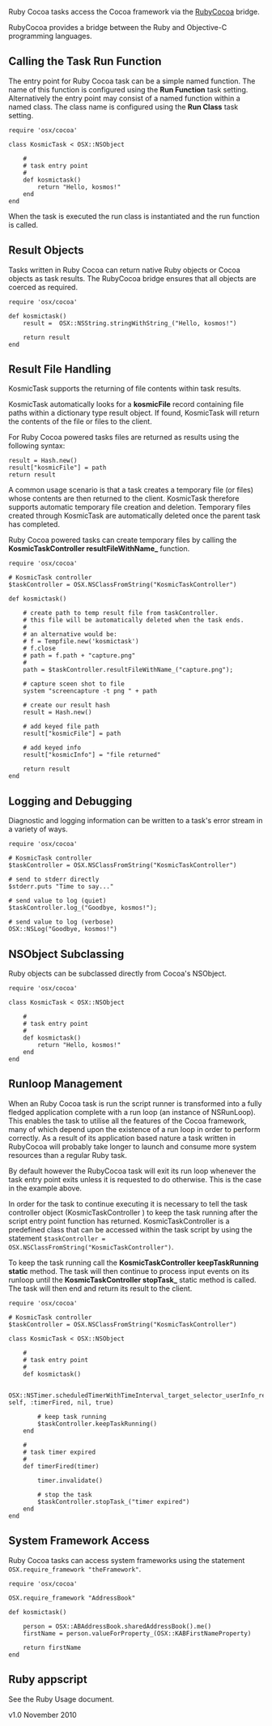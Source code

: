 
Ruby Cocoa tasks access the Cocoa framework via the [RubyCocoa](http://en.wikipedia.org/wiki/RubyCocoa) bridge. 

RubyCocoa provides a bridge between the Ruby and Objective-C programming languages. 


Calling the Task Run Function
-----------------------------

The entry point for Ruby Cocoa task can be a simple named function. The name of this function is configured using the **Run Function** task setting. Alternatively the entry point may consist of a named function within a named class. The class name is configured using the **Run Class** task setting.

	require 'osx/cocoa'
	
	class KosmicTask < OSX::NSObject
			
		#
		# task entry point
		#
		def kosmictask()
			return "Hello, kosmos!"
		end
	end

When the task is executed the run class is instantiated and the run function is called.


Result Objects
--------------

Tasks written in Ruby Cocoa can return native Ruby objects or Cocoa objects as task results. The RubyCocoa bridge ensures that all objects are coerced as required.

	require 'osx/cocoa'
	
	def kosmictask()
		result =  OSX::NSString.stringWithString_("Hello, kosmos!")
		
		return result
	end

Result File Handling
--------------------

KosmicTask supports the returning of file contents within task results. 

KosmicTask automatically looks for a **kosmicFile** record containing file paths within a dictionary type result object. If found, KosmicTask will return the contents of the file or files to the client.

For Ruby Cocoa powered tasks files are returned as results using the following syntax:

	result = Hash.new()
	result["kosmicFile"] = path
	return result

A common usage scenario is that a task creates a temporary file (or files) whose contents are then returned to the client. KosmicTask therefore supports automatic temporary file creation and deletion. Temporary files created through KosmicTask are automatically deleted once the parent task has completed.

Ruby Cocoa powered tasks can create temporary files by calling the **KosmicTaskController resultFileWithName_** function.

	require 'osx/cocoa'
	
	# KosmicTask controller
	$taskController = OSX.NSClassFromString("KosmicTaskController")
	
	def kosmictask()
	
		# create path to temp result file from taskController.
		# this file will be automatically deleted when the task ends.
		#
		# an alternative would be:
		# f = Tempfile.new('kosmictask')
	    # f.close
	    # path = f.path + "capture.png"
	    #
	    path = $taskController.resultFileWithName_("capture.png");
	    
	    # capture sceen shot to file
	    system "screencapture -t png " + path
	    
		# create our result hash
		result = Hash.new()
		
		# add keyed file path
		result["kosmicFile"] = path
	
		# add keyed info
		result["kosmicInfo"] = "file returned"
			
		return result
	end


Logging and Debugging
---------------------

Diagnostic and logging information can be written to a task's error stream in a variety of ways. 

	require 'osx/cocoa'

	# KosmicTask controller
	$taskController = OSX.NSClassFromString("KosmicTaskController")

	# send to stderr directly
	$stderr.puts "Time to say..."
		
	# send value to log (quiet)
	$taskController.log_("Goodbye, kosmos!");
	
	# send value to log (verbose)
	OSX::NSLog("Goodbye, kosmos!")


NSObject Subclassing
--------------------

Ruby objects can be subclassed directly from Cocoa's NSObject.

	require 'osx/cocoa'
	
	class KosmicTask < OSX::NSObject
			
		#
		# task entry point
		#
		def kosmictask()
			return "Hello, kosmos!"
		end
	end


Runloop Management
------------------

When an Ruby Cocoa task is run the script runner is transformed into a fully fledged application complete with a run loop (an instance of NSRunLoop). This enables the task to utilise all the features of the Cocoa framework, many of which depend upon the existence of a run loop in order to perform correctly. As a result of its application based nature a task written in RubyCocoa will probably take longer to launch and consume more system resources than a regular Ruby task.

By default however the RubyCocoa task will exit its run loop whenever the task entry point exits unless it is requested to do otherwise. This is the case in the example above.

In order for the task to continue executing it is necessary to tell the task controller object (KosmicTaskController ) to keep the task running after the script entry point function has returned. KosmicTaskController is a predefined class that can be accessed within the task script by using the statement `$taskController = OSX.NSClassFromString("KosmicTaskController")`.

To keep the task running call the **KosmicTaskController keepTaskRunning static** method. The task will then continue to process input events on its runloop until the **KosmicTaskController stopTask_** static method is called. The task will then end and return its result to the client.

	require 'osx/cocoa'
	
	# KosmicTask controller
	$taskController = OSX.NSClassFromString("KosmicTaskController")
	
	class KosmicTask < OSX::NSObject
			
		#
		# task entry point
		#
		def kosmictask()
		
			OSX::NSTimer.scheduledTimerWithTimeInterval_target_selector_userInfo_repeats_(2, self, :timerFired, nil, true)
		
			# keep task running
			$taskController.keepTaskRunning()
		end
		
		#
		# task timer expired
		#
		def timerFired(timer)
			
			timer.invalidate()
			
			# stop the task
			$taskController.stopTask_("timer expired")
		end
	end


System Framework Access
------------------------

Ruby Cocoa tasks can access system frameworks using the statement `OSX.require_framework "theFramework"`.

	require 'osx/cocoa'
	
	OSX.require_framework "AddressBook"
	
	def kosmictask()
	
		person = OSX::ABAddressBook.sharedAddressBook().me()
		firstName = person.valueForProperty_(OSX::KABFirstNameProperty)
	
		return firstName
	end


Ruby appscript
--------------

See the Ruby Usage document. 

v1.0 November 2010